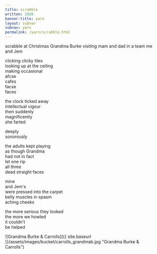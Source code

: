 ```yaml
---
title: scrabble
written: 2020
banner-title: yarn
layout: subnav
subnav: yarn
permalink: /yarn/scrabble.html
---
```


<div class="poem">
scrabble at Christmas  
Grandma Burke visiting  
mam and dad in a team  
me and Jem   


clicking clicky tiles  
looking up at the ceiling  
making occasional  
afcse  
cafes  
facse  
faces


the clock ticked away  
intellectual vigour  
then suddenly  
magnificently  
she farted  


deeply  
sonorously  


the adults kept playing  
as though Grandma  
had not in fact  
let one rip  
all three  
dead straight faces  


mine  
and Jem's  
were pressed into the carpet  
belly muscles in spasm  
aching cheeks  


the more serious they looked  
the more we howled  
it couldn't  
be helped
</div>

![Grandma Burke & Carrolls]({{ site.baseurl }}/assets/images/bucket/carrolls_grandmab.jpg "Grandma Burke & Carrolls")
